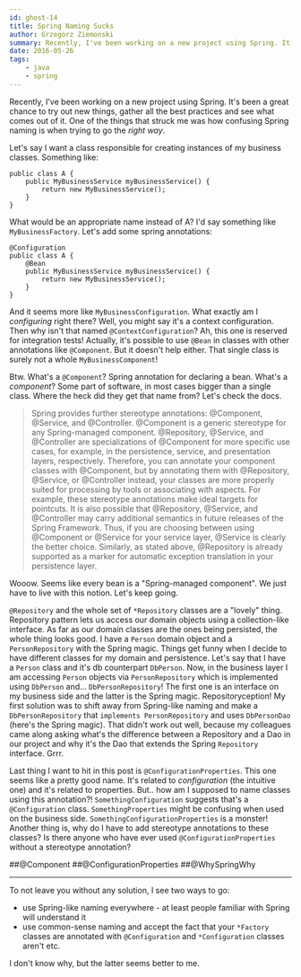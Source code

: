 ```yaml
---
id: ghost-14
title: Spring Naming Sucks
author: Grzegorz Ziemonski
summary: Recently, I've been working on a new project using Spring. It's been a great chance to try out new things, gather all the best practices and see what comes out of it. One of the things that struck me was how confusing Spring naming is when trying to go the *right way*.
date: 2016-05-26
tags:
    - java
    - spring
---
```

Recently, I've been working on a new project using Spring. It's been a great chance to try out new things, gather all the best practices and see what comes out of it. One of the things that struck me was how confusing Spring naming is when trying to go the *right way*.

Let's say I want a class responsible for creating instances of my business classes. Something like:

    public class A {
        public MyBusinessService myBusinessService() {
            return new MyBusinessService();
        }
    }

What would be an appropriate name instead of A? I'd say something like `MyBusinessFactory`. Let's add some spring annotations:

    @Configuration
    public class A {
        @Bean
        public MyBusinessService myBusinessService() {
            return new MyBusinessService();
        }
    }

And it seems more like `MyBusinessConfiguration`. What exactly am I *configuring* right there? Well, you might say it's a context configuration. Then why isn't that named `@ContextConfiguration`? Ah, this one is reserved for integration tests! Actually, it's possible to use `@Bean` in classes with other annotations like `@Component`. But it doesn't help either. That single class is surely not a whole `MyBusinessComponent`!

Btw. What's a `@Component`? Spring annotation for declaring a bean. What's a *component*? Some part of software, in most cases bigger than a single class. Where the heck did they get that name from? Let's check the docs.

> Spring provides further stereotype annotations: @Component, @Service, and @Controller. @Component is a generic stereotype for any Spring-managed component. @Repository, @Service, and @Controller are specializations of @Component for more specific use cases, for example, in the persistence, service, and presentation layers, respectively. Therefore, you can annotate your component classes with @Component, but by annotating them with @Repository, @Service, or @Controller instead, your classes are more properly suited for processing by tools or associating with aspects. For example, these stereotype annotations make ideal targets for pointcuts. It is also possible that @Repository, @Service, and @Controller may carry additional semantics in future releases of the Spring Framework. Thus, if you are choosing between using @Component or @Service for your service layer, @Service is clearly the better choice. Similarly, as stated above, @Repository is already supported as a marker for automatic exception translation in your persistence layer.

Wooow. Seems like every bean is a "Spring-managed component". We just have to live with this notion. Let's keep going.

`@Repository` and the whole set of `*Repository` classes are a "lovely" thing. Repository pattern lets us access our domain objects using a collection-like interface. As far as our domain classes are the ones being persisted, the whole thing looks good. I have a `Person` domain object and a `PersonRepository` with the Spring magic. Things get funny when I decide to have different classes for my domain and persistence. Let's say that I have a `Person` class and it's db counterpart `DbPerson`. Now, in the business layer I am accessing `Person` objects via `PersonRepository` which is implemented using `DbPerson` and... `DbPersonRepository`! The first one is an interface on my business side and the latter is the Spring magic. Repositoryception! My first solution was to shift away from Spring-like naming and make a `DbPersonRepository` that `implements PersonRepository` and uses `DbPersonDao` (here's the Spring magic). That didn't work out well, because my colleagues came along asking what's the difference between a Repository and a Dao in our project and why it's the Dao that extends the Spring `Repository` interface. Grrr.

Last thing I want to hit in this post is `@ConfigurationProperties`. This one seems like a pretty good name. It's related to *configuration* (the intuitive one) and it's related to properties. But.. how am I supposed to name classes using this annotation?! `SomethingConfiguration` suggests that's a `@Configuration` class. `SomethingProperties` might be confusing when used on the business side. `SomethingConfigurationProperties` is a monster! Another thing is, why do I have to add stereotype annotations to these classes? Is there anyone who have ever used `@ConfigurationProperties` without a stereotype annotation?

##@Component
##@ConfigurationProperties
##@WhySpringWhy

---
To not leave you without any solution, I see two ways to go:

* use Spring-like naming everywhere - at least people familiar with Spring will understand it
* use common-sense naming and accept the fact that your `*Factory` classes are annotated with `@Configuration` and `*Configuration` classes aren't etc.

I don't know why, but the latter seems better to me.
